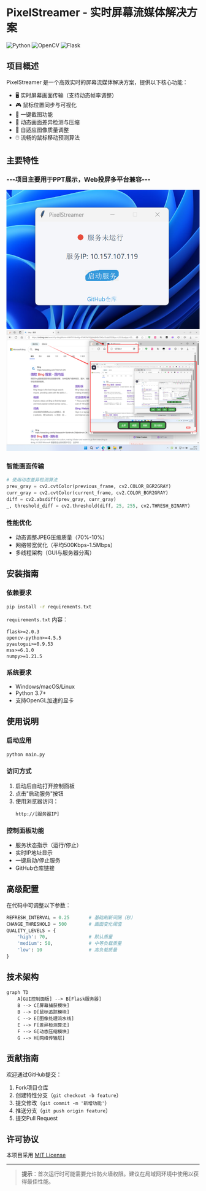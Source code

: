 # PixelStreamer - 实时屏幕流媒体解决方案

![Python](https://img.shields.io/badge/Python-3.7%2B-blue)
![OpenCV](https://img.shields.io/badge/OpenCV-4.x-green)
![Flask](https://img.shields.io/badge/Flask-2.x-red)

## 项目概述

PixelStreamer 是一个高效实时的屏幕流媒体解决方案，提供以下核心功能：


- 🖥️ 实时屏幕画面传输（支持动态帧率调整）
- 🎮 鼠标位置同步与可视化
- 📸 一键截图功能
- 🔄 动态画面差异检测与压缩
- 🚀 自适应图像质量调整
- 🖱️ 流畅的鼠标移动预测算法

## 主要特性
### ---项目主要用于PPT展示，Web投屏多平台兼容---

![img.png](./readme/img1.png)
![img.png](./readme/img2.png)

### 智能画面传输
```python
# 使用动态差异检测算法
prev_gray = cv2.cvtColor(previous_frame, cv2.COLOR_BGR2GRAY)
curr_gray = cv2.cvtColor(current_frame, cv2.COLOR_BGR2GRAY)
diff = cv2.absdiff(prev_gray, curr_gray)
_, threshold_diff = cv2.threshold(diff, 25, 255, cv2.THRESH_BINARY)
```

### 性能优化
- 动态调整JPEG压缩质量（70%-10%）
- 网络带宽优化（平均500Kbps-1.5Mbps）
- 多线程架构（GUI与服务器分离）

## 安装指南

### 依赖要求
```bash
pip install -r requirements.txt
```

`requirements.txt` 内容：
```
flask>=2.0.3
opencv-python>=4.5.5
pyautogui>=0.9.53
mss>=6.1.0
numpy>=1.21.5
```

### 系统要求
- Windows/macOS/Linux
- Python 3.7+
- 支持OpenGL加速的显卡

## 使用说明

### 启动应用
```python
python main.py
```

### 访问方式
1. 启动后自动打开控制面板
2. 点击"启动服务"按钮
3. 使用浏览器访问：
   ```http
   http://[服务器IP]
   ```

### 控制面板功能
- 服务状态指示（运行/停止）
- 实时IP地址显示
- 一键启动/停止服务
- GitHub仓库链接

## 高级配置

在代码中可调整以下参数：
```python
REFRESH_INTERVAL = 0.25       # 基础刷新间隔（秒）
CHANGE_THRESHOLD = 500        # 画面变化阈值
QUALITY_LEVELS = {
    'high': 70,               # 默认质量
    'medium': 50,             # 中等负载质量
    'low': 10                 # 高负载质量
}
```

## 技术架构

```mermaid
graph TD
    A[GUI控制面板] --> B[Flask服务器]
    B --> C[屏幕捕获模块]
    B --> D[鼠标追踪模块]
    C --> E[图像处理流水线]
    E --> F[差异检测算法]
    F --> G[动态压缩模块]
    G --> H[网络传输层]
```

## 贡献指南

欢迎通过GitHub提交：
1. Fork项目仓库
2. 创建特性分支（`git checkout -b feature`）
3. 提交修改（`git commit -m '新增功能'`）
4. 推送分支（`git push origin feature`）
5. 提交Pull Request

## 许可协议

本项目采用 [MIT License](LICENSE)

---

> **提示**：首次运行时可能需要允许防火墙权限。建议在局域网环境中使用以获得最佳性能。
